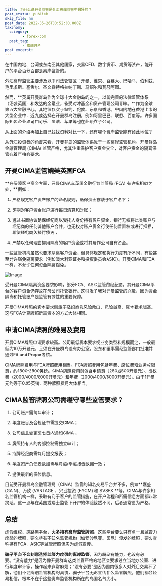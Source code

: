 ```yaml
---
title: 为什么说开曼监管是外汇离岸监管中最好的？
post_status: publish
skip_file: no
post_date: 2022-05-26T10:52:00.000Z
taxonomy:
  category:
        - forex-com
  post_tag:
        - 嘉盛开户
post_excerpt: 
---
```

在中国内地、台湾或东南亚其他国家，交易CFD、数字货币、期货等资产，能开户的平台百分百都是离岸监管的。

外汇离岸监管主要涉及以下司法管辖区：开曼、维京、百慕大、巴哈马、伯利兹、毛里求斯、塞舌尔、圣文森特格拉纳丁斯、马绍尔和瓦努阿图。

然而，**英属开曼群岛作为全球十大金融岛屿之一，以其完善的法律监管体系（沿袭英国）和发达的金融业，备受对冲基金和资产管理公司青睐。**作为全球第五大金融中心，其地位仅次于纽约、伦敦、东京和香港。中国内地在香港上市的大型企业中，近九成选择在开曼群岛注册，例如阿里巴巴、联想、百度等。许多国际知名企业如可口可乐、宝洁、苹果等也在此设立子公司。

从上面的介绍再加上自己找找资料对比一下，还有哪个离岸监管能有如此地位？

从外汇投资者的角度来看，开曼群岛的监管体系优于一些离岸监管机构。开曼群岛金融管理局 (CIMA) 监管严格，尤其注重保护客户资金安全，对客户资金的隔离保管有着严格的要求。

## 开曼CIMA监管媲美英国FCA

**在保障客户资金方面，开曼CIMA与英国金融行为监管局 (FCA) 有许多相似之处，**例如：

1. 严格规定客户资产账户的命名规则，确保资金存放于客户名下；

1. 定期对客户资金账户进行每日清算和对账；

1. 通过书面协议确保经纪商以受托人身份持有客户资金，银行无权将此类账户与经纪商的任何其他账户合并，也无权对账户资金行使任何留置权或进行扣押，即使经纪商欠银行债务；

1. 严禁以任何理由挪用隔离的客户资金或将其用作公司自有资金。

一些监管机构虽然也要求隔离客户资金，但具体规定和执行力度有所不同，有些甚至允许豁免隔离要求（例如澳大利亚证券和投资委员会ASIC）。开曼CIMA和FCA一样，不允许任何资金隔离豁免。

![Image](https://prod-files-secure.s3.us-west-2.amazonaws.com/39ed1227-6d7d-4570-be36-9ccd4a2c4241/bd849744-3fcb-4a37-8312-357962c8f065/image.png?X-Amz-Algorithm=AWS4-HMAC-SHA256&X-Amz-Content-Sha256=UNSIGNED-PAYLOAD&X-Amz-Credential=ASIAZI2LB466R3CPJQUJ%2F20250823%2Fus-west-2%2Fs3%2Faws4_request&X-Amz-Date=20250823T221341Z&X-Amz-Expires=3600&X-Amz-Security-Token=IQoJb3JpZ2luX2VjEN7%2F%2F%2F%2F%2F%2F%2F%2F%2F%2FwEaCXVzLXdlc3QtMiJIMEYCIQDonxUz%2BiVbMUU2Jtqsiir6KKpCEbmvZ1xaJMs0roZbVgIhAPMp66zOQv5wUK7HsoOJ6LZmnZn%2B1BllmWHEpCA0N%2Fi4Kv8DCDcQABoMNjM3NDIzMTgzODA1Igw8y5H1K6ls3Yw95P0q3AMXxztez3tbP0oBmYAu0%2BF0U3YDeTleGvJw92655hhdqEyduTfVBFpKXDukYkamsfH6XkXHc6aDFUb5n%2FizCKjMSFsg%2F%2B3uyGOfaILyRZxS1G8I8CP7VHfuiK8H4H6q2LxM6KjDY3KRK%2FWMJNWwT5p%2FS%2FpBTPJYHwHaQUC4kHGEsMhQJEdEXOmnUBuJaRbR39OZEGW%2BZcoJXSJxm3SyoVlt6c9s6dgOIbSmx6EpO4CxkN3Adwv6dYcIITDVPxvELP0M%2BKDSZiOWEx7nIPukjfZrl3MYAyDB8Ah2pWRyVZf1jrX1tFNvhG9%2B6%2F1J1Z1C8I%2BU4IaTbtz1ei6%2FiiVmbYN9kniVY0Ir8p3dNLTs2qhY5J%2BynToCQp7Dr8YTCBbhygfHJVZHfvRtQx%2FEWbZneqC%2BGJmTUbCfp66RKpVL86YlmCtol2n8GdiRX60mUz0dBbXUdxd0NJjpCA7%2BrJkV9vBWCnZE%2BsWyxJAbTgcf4NZn9%2FVCAfWeGRUadj%2Be9KlsoQun%2F1VQJofV%2Bha5kybcBpYaXtbddZU9jwcl2vmad9irvfJof6O9%2BgENkwowy78TxFJ%2FAZifzU4SUCNn%2FPP6yUzDhXa5t08JotzOqXdP9%2B1bGXXj683WB5HzxgVUUTCK5qjFBjqkATRAlq1l365qhnFy0ACgL8HH%2F6WRCy5fuos9eq9YN1dZpW11fNwXLddp814WH7WysqcFreEeu1HkdLPO0XqA%2BTeA1uwowo3zAk6yqQto7an1ya9puwEWXhXJNH1gG1swK%2BFm6CsTLDIx%2Fiz157yfB%2F%2FzJ2pHI1piuE%2F38lGFA5UL6MYBGGfVvj39avGIkElXsFUpPLoLbVQ%2B5ntDKsfZttF0dQnC&X-Amz-Signature=61e1c083903ea08c609020df0709db92771f40c00a4c98d4d833dbbbc38762a1&X-Amz-SignedHeaders=host&x-amz-checksum-mode=ENABLED&x-id=GetObject)

受开曼CIMA隔离资金要求影响，部分FCA、ASIC监管的经纪商，其开曼CIMA平台的客户资金仍存放在母公司托管银行。这引发了我对开曼监管的兴趣，因为资金隔离和托管账户是监管有效性的重要保障。

开曼CIMA牌照的资本要求侧重于经纪商的风险敞口，风险越高，资本要求越高。这与FCA计算牌照所需资本的方式大体相同。

## **申请CIMA牌照的难易及费用**

开曼CIMA牌照申请要求较高。公司最低资本要求视业务类型和规模而定，一般最低为10万开曼元，且须在开曼群岛设有办公室，股东和董事需经监管部门批准并通过Fit and Proper考核。

CIMA牌照费用与FCA牌照费用相当。FCA牌照费用包括年费、席位费和业务权限费，约1500-2500英镑。CIMA牌照费用则包含申请费（250或500开曼元）、授权费（2000/4000/8000开曼元）和年费（2000/4000/8000开曼元）。由于1开曼元约等于0.95英镑，两种牌照费用大体相当。

## CIMA监管牌照公司需遵守哪些监管要求？

1. 公司账户需每年审计；

1. 年度账目及合规证书需提交CIMA；

1. 公司信息变更须七日内通知CIMA；

1. 牌照持有人的内部控制需独立审计；

1. 持牌经纪商需每月提交报表；

1. 年度资产负债表数据需与月度/季度报告数据一致；

1. 提供最新的保险信息。

目前受开曼群岛金融管理局（CIMA）监管的知名交易平台并不多，例如**嘉盛 (GAIN)、万致 (VANTAGE)、兴业投资 (HYCM) 和 SVSFX **等。CIMA与许多知名监管机构一样，采取有利于客户的监管措施，在开户流程和所需信息方面都非常灵活。这一点与在英国或瑞士监管下开户的体验截然不同，后者通常更为严格。

## 总结

虚假维权、跑路黑平台，**大多持有离岸监管牌照**。这些平台要么只有单一且监管力度弱的牌照，要么持有不知名监管机构（如爱沙尼亚、印尼）颁发的牌照，要么宣称持有FCA、ASIC等监管牌照但实为虚假宣传。

**骗子平台不会刻意选择监管力度强的离岸监管**，因为既没有能力，也没有必要。“没有能力”是因为像开曼群岛这类监管严格的地区会要求设立当地办公室、进行年度审计等，操作起来非常麻烦；“没有必要”是因为国内很多人对外汇交易不了解，他们不会辨别监管机构的真伪，骗子平台无论宣传什么监管牌照，他们都会轻易相信，根本不在乎这些离岸监管机构所在的岛国名气大小。